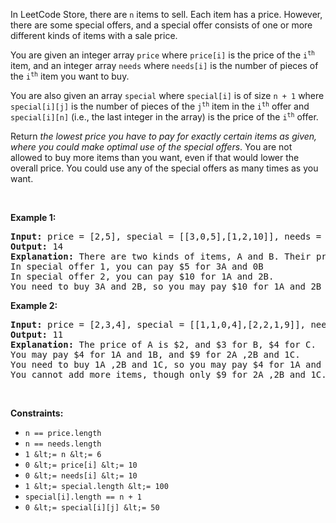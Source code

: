 In LeetCode Store, there are `` n `` items to sell. Each item has a price. However, there are some special offers, and a special offer consists of one or more different kinds of items with a sale price.

You are given an integer array `` price `` where `` price[i] `` is the price of the <code>i<sup>th</sup></code> item, and an integer array `` needs `` where `` needs[i] `` is the number of pieces of the <code>i<sup>th</sup></code> item you want to buy.

You are also given an array `` special `` where `` special[i] `` is of size `` n + 1 `` where `` special[i][j] `` is the number of pieces of the <code>j<sup>th</sup></code> item in the <code>i<sup>th</sup></code> offer and `` special[i][n] `` (i.e., the last integer in the array) is the price of the <code>i<sup>th</sup></code> offer.

Return _the lowest price you have to pay for exactly certain items as given, where you could make optimal use of the special offers_. You are not allowed to buy more items than you want, even if that would lower the overall price. You could use any of the special offers as many times as you want.

&nbsp;

__Example 1:__

<pre>
<strong>Input:</strong> price = [2,5], special = [[3,0,5],[1,2,10]], needs = [3,2]
<strong>Output:</strong> 14
<strong>Explanation:</strong> There are two kinds of items, A and B. Their prices are $2 and $5 respectively. 
In special offer 1, you can pay $5 for 3A and 0B
In special offer 2, you can pay $10 for 1A and 2B. 
You need to buy 3A and 2B, so you may pay $10 for 1A and 2B (special offer #2), and $4 for 2A.
</pre>

__Example 2:__

<pre>
<strong>Input:</strong> price = [2,3,4], special = [[1,1,0,4],[2,2,1,9]], needs = [1,2,1]
<strong>Output:</strong> 11
<strong>Explanation:</strong> The price of A is $2, and $3 for B, $4 for C. 
You may pay $4 for 1A and 1B, and $9 for 2A ,2B and 1C. 
You need to buy 1A ,2B and 1C, so you may pay $4 for 1A and 1B (special offer #1), and $3 for 1B, $4 for 1C. 
You cannot add more items, though only $9 for 2A ,2B and 1C.
</pre>

&nbsp;

__Constraints:__

*   `` n == price.length ``
*   `` n == needs.length ``
*   `` 1 &lt;= n &lt;= 6 ``
*   `` 0 &lt;= price[i] &lt;= 10 ``
*   `` 0 &lt;= needs[i] &lt;= 10 ``
*   `` 1 &lt;= special.length &lt;= 100 ``
*   `` special[i].length == n + 1 ``
*   `` 0 &lt;= special[i][j] &lt;= 50 ``